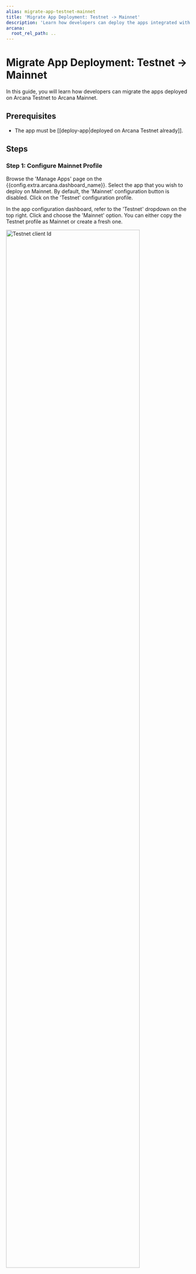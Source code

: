 ```yaml
---
alias: migrate-app-testnet-mainnet
title: 'Migrate App Deployment: Testnet -> Mainnet'
description: 'Learn how developers can deploy the apps integrated with the Arcana Auth on the Arcana Testnet/Mainnet.'
arcana:
  root_rel_path: ..
---
```


# Migrate App Deployment: Testnet -> Mainnet

In this guide, you will learn how developers can migrate the apps deployed on Arcana Testnet to Arcana Mainnet.

## Prerequisites

* The app must be [[deploy-app|deployed on Arcana Testnet already]].

## Steps

### Step 1: Configure Mainnet Profile

Browse the 'Manage Apps' page on the {{config.extra.arcana.dashboard_name}}. Select the app that you wish to deploy on Mainnet. By default, the 'Mainnet' configuration button is disabled. Click on the 'Testnet' configuration profile.

In the app configuration dashboard, refer to the 'Testnet' dropdown on the top right. Click and choose the 'Mainnet' option. You can either copy the Testnet profile as Mainnet or create a fresh one. 

<img alt="Testnet client Id" src="/img/an_testnet_mainnet_config_create.gif" width="85%"/>

In both cases, the Mainnet configuration profile is created and has a **new** {{config.extra.arcana.app_address}} assigned to it. After the Mainnet profile is created successfully, you will see 'Mainnet' selected in the top RHS dropdown.

<img alt="Testnet client Id" src="/img/an_deploy_mainnet_dashboard.png" width="85%"/>

Copy the newly assigned {{config.extra.arcana.app_address}} in the Mainnet settings. It will be of the format `xar_live_nnnnnnnnnnn...nnn`.

!!! an-caution "Copying Testnet Profile"

      {% include "./text-snippets/warn_copy_testnet_profile.md" %}

### Step 2: Update Integration Code

Refer to the app integration code where you created a new `AuthProvider`. Replace the Testnet {{config.extra.arcana.app_address}} with the newly created Mainnet one with `xar_live_nnnnn` format and recompile the app. The app is ready to be deployed on Arcana Mainnet.

Refer to the example below:

{% include "./code-snippets/init_auth_mainnet.md" %}

Next, call the `init` function to initialize the newly created `AuthProvider` before calling any other SDK functions.  

{% include "./code-snippets/init_auth.md" %}

### Step 3: Deploy on Mainnet

Bring up the app. When a user authenticates, they will be assigned a new wallet address corresponding to the Arcana Mainnet.

??? example "Verify Testnet/Mainnet Deployment"

      If you miss updating the {{config.extra.arcana.app_address}} in the integration code for Mainnet deployment, the app will get deployed on Arcana Testnet. The authenticated users will see a warning informing them that the app is deployed on Testnet.

      <img alt="Testnet Wallet" src="/img/an_deploy_testnet_wallet.png" width="35%"/> 

If there is no Testnet warning displayed on the {{config.extra.arcana.wallet_name}}, then the app is successfully deployed on Arcana Mainnet.

That is all! :material-party-popper:

## See Also

* [[deploy-app| How to deploy on Testnet/Mainnet]]
* [[web-auth-error-msg|{{config.extra.arcana.sdk_name}} Errors]]
* [[web-auth-usage-guide|{{config.extra.arcana.sdk_name}} Usage Guide]]
* {% include "./text-snippets/authsdkref_url.md" %}
